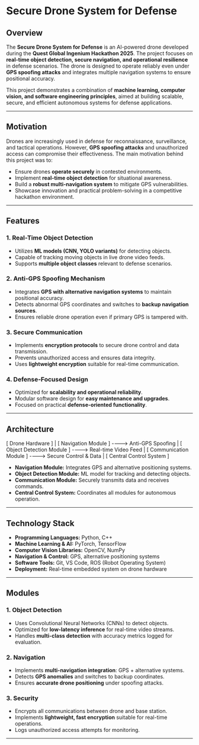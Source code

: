 # Secure Drone System for Defense

## Overview
The **Secure Drone System for Defense** is an AI-powered drone developed during the **Quest Global Ingenium Hackathon 2025**. The project focuses on **real-time object detection, secure navigation, and operational resilience** in defense scenarios. The drone is designed to operate reliably even under **GPS spoofing attacks** and integrates multiple navigation systems to ensure positional accuracy.

This project demonstrates a combination of **machine learning, computer vision, and software engineering principles**, aimed at building scalable, secure, and efficient autonomous systems for defense applications.

---

## Motivation
Drones are increasingly used in defense for reconnaissance, surveillance, and tactical operations. However, **GPS spoofing attacks** and unauthorized access can compromise their effectiveness. The main motivation behind this project was to:

- Ensure drones **operate securely** in contested environments.
- Implement **real-time object detection** for situational awareness.
- Build a **robust multi-navigation system** to mitigate GPS vulnerabilities.
- Showcase innovation and practical problem-solving in a competitive hackathon environment.

---

## Features

### 1. Real-Time Object Detection
- Utilizes **ML models (CNN, YOLO variants)** for detecting objects.
- Capable of tracking moving objects in live drone video feeds.
- Supports **multiple object classes** relevant to defense scenarios.

### 2. Anti-GPS Spoofing Mechanism
- Integrates **GPS with alternative navigation systems** to maintain positional accuracy.
- Detects abnormal GPS coordinates and switches to **backup navigation sources**.
- Ensures reliable drone operation even if primary GPS is tampered with.

### 3. Secure Communication
- Implements **encryption protocols** to secure drone control and data transmission.
- Prevents unauthorized access and ensures data integrity.
- Uses **lightweight encryption** suitable for real-time communication.

### 4. Defense-Focused Design
- Optimized for **scalability and operational reliability**.
- Modular software design for **easy maintenance and upgrades**.
- Focused on practical **defense-oriented functionality**.

---

## Architecture
[ Drone Hardware ]
|
[ Navigation Module ] ----> Anti-GPS Spoofing
|
[ Object Detection Module ] ----> Real-time Video Feed
|
[ Communication Module ] ----> Secure Control & Data
|
[ Central Control System ]


- **Navigation Module:** Integrates GPS and alternative positioning systems.
- **Object Detection Module:** ML model for tracking and detecting objects.
- **Communication Module:** Securely transmits data and receives commands.
- **Central Control System:** Coordinates all modules for autonomous operation.

---

## Technology Stack
- **Programming Languages:** Python, C++
- **Machine Learning & AI:** PyTorch, TensorFlow
- **Computer Vision Libraries:** OpenCV, NumPy
- **Navigation & Control:** GPS, alternative positioning systems
- **Software Tools:** Git, VS Code, ROS (Robot Operating System)
- **Deployment:** Real-time embedded system on drone hardware

---

## Modules

### 1. Object Detection
- Uses Convolutional Neural Networks (CNNs) to detect objects.
- Optimized for **low-latency inference** for real-time video streams.
- Handles **multi-class detection** with accuracy metrics logged for evaluation.

### 2. Navigation
- Implements **multi-navigation integration**: GPS + alternative systems.
- Detects **GPS anomalies** and switches to backup coordinates.
- Ensures **accurate drone positioning** under spoofing attacks.

### 3. Security
- Encrypts all communications between drone and base station.
- Implements **lightweight, fast encryption** suitable for real-time operations.
- Logs unauthorized access attempts for monitoring.

---
